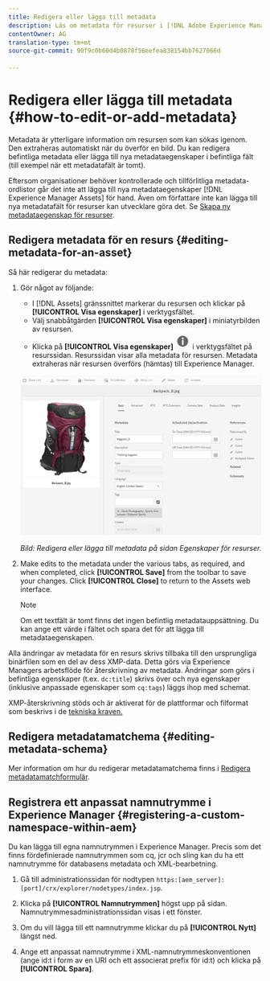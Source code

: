 ```yaml
---
title: Redigera eller lägga till metadata
description: Läs om metadata för resurser i [!DNL Adobe Experience Manager Assets] och olika sätt att redigera metadata för resurser.
contentOwner: AG
translation-type: tm+mt
source-git-commit: 90f9c0b60d4b0878f56eefea838154bb7627066d

---
```



# Redigera eller lägga till metadata {#how-to-edit-or-add-metadata}

Metadata är ytterligare information om resursen som kan sökas igenom. Den extraheras automatiskt när du överför en bild. Du kan redigera befintliga metadata eller lägga till nya metadataegenskaper i befintliga fält (till exempel när ett metadatafält är tomt).

Eftersom organisationer behöver kontrollerade och tillförlitliga metadata-ordlistor går det inte att lägga till nya metadataegenskaper [!DNL Experience Manager Assets] för hand. Även om författare inte kan lägga till nya metadatafält för resurser kan utvecklare göra det. Se [Skapa ny metadataegenskap för resurser](meta-edit.md#editing-metadata-schema).

## Redigera metadata för en resurs {#editing-metadata-for-an-asset}

Så här redigerar du metadata:

1. Gör något av följande:

   * I [!DNL Assets] gränssnittet markerar du resursen och klickar på **[!UICONTROL Visa egenskaper]** i verktygsfältet.
   * Välj snabbåtgärden **[!UICONTROL Visa egenskaper]** i miniatyrbilden av resursen.
   * Klicka på **[!UICONTROL Visa egenskaper]** ![chlimage_1-168](assets/chlimage_1-168.png) i verktygsfältet på resurssidan.
   Resurssidan visar alla metadata för resursen. Metadata extraheras när resursen överförs (hämtas) till Experience Manager.

   ![välj resursegenskaper för att visa metadata](assets/asset-metadata.png)

   *Bild: Redigera eller lägga till metadata på sidan Egenskaper för resurser.*

1. Make edits to the metadata under the various tabs, as required, and when completed, click **[!UICONTROL Save]** from the toolbar to save your changes. Click **[!UICONTROL Close]** to return to the Assets web interface.

   >[!NOTE]
   >
   >Om ett textfält är tomt finns det ingen befintlig metadatauppsättning. Du kan ange ett värde i fältet och spara det för att lägga till metadataegenskapen.

Alla ändringar av metadata för en resurs skrivs tillbaka till den ursprungliga binärfilen som en del av dess XMP-data. Detta görs via Experience Managers arbetsflöde för återskrivning av metadata. Ändringar som görs i befintliga egenskaper (t.ex. `dc:title`) skrivs över och nya egenskaper (inklusive anpassade egenskaper som `cq:tags`) läggs ihop med schemat.

XMP-återskrivning stöds och är aktiverat för de plattformar och filformat som beskrivs i de [tekniska kraven.](/help/sites-deploying/technical-requirements.md)

## Redigera metadatamatchema {#editing-metadata-schema}

Mer information om hur du redigerar metadatamatchema finns i [Redigera metadatamatchformulär](metadata-schemas.md#edit-metadata-schema-forms).

## Registrera ett anpassat namnutrymme i Experience Manager {#registering-a-custom-namespace-within-aem}

Du kan lägga till egna namnutrymmen i Experience Manager. Precis som det finns fördefinierade namnutrymmen som cq, jcr och sling kan du ha ett namnutrymme för databasens metadata och XML-bearbetning.

1. Gå till administrationssidan för nodtypen `https:[aem_server]:[port]/crx/explorer/nodetypes/index.jsp`.
1. Klicka på **[!UICONTROL Namnutrymmen]** högst upp på sidan. Namnutrymmesadministrationssidan visas i ett fönster.

1. Om du vill lägga till ett namnutrymme klickar du på **[!UICONTROL Nytt]** längst ned.
1. Ange ett anpassat namnutrymme i XML-namnutrymmeskonventionen (ange id:t i form av en URI och ett associerat prefix för id:t) och klicka på **[!UICONTROL Spara]**.
